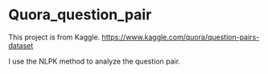 # Quora_question_pair

This project is from Kaggle.
https://www.kaggle.com/quora/question-pairs-dataset

I use the NLPK method to analyze the question pair.
